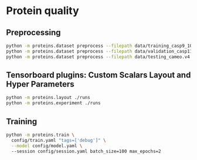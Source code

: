 # Protein quality

## Preprocessing
```bash
python -m proteins.dataset preprocess --filepath data/training_casp9_10.v4.h5 --destpath data/training
python -m proteins.dataset preprocess --filepath data/validation_casp11.v4.h5 --destpath data/validation
python -m proteins.dataset preprocess --filepath data/testing_cameo.v4.h5 --destpath data/testing
```

## Tensorboard plugins: Custom Scalars Layout and Hyper Parameters
```bash
python -m proteins.layout ./runs
python -m proteins.experiment ./runs
```

## Training
```bash
python -m proteins.train \
  config/train.yaml "tags=['debug']" \
  --model config/model.yaml \ 
  --session config/session.yaml batch_size=100 max_epochs=2
```